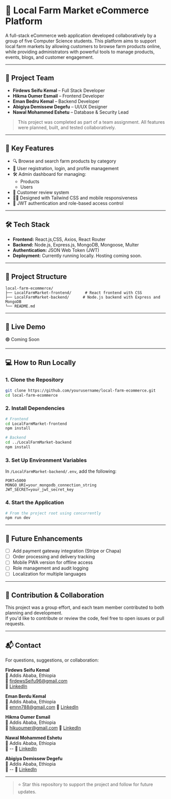 # 🛒 Local Farm Market eCommerce Platform

A full-stack eCommerce web application developed collaboratively by a group of five Computer Science students. This platform aims to support local farm markets by allowing customers to browse farm products online, while providing administrators with powerful tools to manage products, events, blogs, and customer engagement.

---

## 👥 Project Team

- **Firdews Seifu Kemal** – Full Stack Developer
- **Hikma Oumer Esmail** – Frontend Developer  
- **Eman Bedru Kemal** – Backend Developer  
- **Abigiya Demissew Degefu** – UI/UX Designer  
- **Nawal Mohammed Eshetu** – Database & Security Lead  

> This project was completed as part of a team assignment. All features were planned, built, and tested collaboratively.

---

## 🌟 Key Features

- 🔍 Browse and search farm products by category
- 🧾 User registration, login, and profile management
- 🛠️ Admin dashboard for managing:
  - Products
  - Users
- 💬 Customer review system
- 🧑‍🌾 Designed with Tailwind CSS and mobile responsiveness
- 🔐 JWT authentication and role-based access control

---

## 🛠️ Tech Stack

- **Frontend:** React.js,CSS, Axios, React Router
- **Backend:** Node.js, Express.js, MongoDB, Mongoose, Multer
- **Authentication:** JSON Web Token (JWT)
- **Deployment:** Currently running locally. Hosting coming soon.

---

## 📁 Project Structure

```
local-farm-ecommerce/
├── LocalFarmMarket-frontend/      # React frontend with CSS
├── LocalFarmMarket-backend/      # Node.js backend with Express and MongoDB
└── README.md
```

---

## 🚀 Live Demo

🟢 Coming Soon  

---

## 💻 How to Run Locally

### 1. Clone the Repository

```bash
git clone https://github.com/yourusername/local-farm-ecommerce.git
cd local-farm-ecommerce
```

### 2. Install Dependencies

```bash
# Frontend
cd LocalFarmMarket-frontend
npm install

# Backend
cd ../LocalFarmMarket-backend
npm install
```

### 3. Set Up Environment Variables

In `/LocalFarmMarket-backend/.env`, add the following:

```env
PORT=5000
MONGO_URI=your_mongodb_connection_string
JWT_SECRET=your_jwt_secret_key
```

### 4. Start the Application

```bash
# From the project root using concurrently
npm run dev
```

---

## 🚧 Future Enhancements

- [ ] Add payment gateway integration (Stripe or Chapa)
- [ ] Order processing and delivery tracking
- [ ] Mobile PWA version for offline access
- [ ] Role management and audit logging
- [ ] Localization for multiple languages

---

## 🤝 Contribution & Collaboration

This project was a group effort, and each team member contributed to both planning and development.  
If you'd like to contribute or review the code, feel free to open issues or pull requests.

---

## 📬 Contact

For questions, suggestions, or collaboration:

**Firdews Seifu Kemal**  
📍 Addis Ababa, Ethiopia  
📩 firdewsSeifu96@gmail.com  
🔗 [LinkedIn](https://www.linkedin.com/in/firdews-seifu-45694b301/)

**Eman Berdu Kemal**  
📍 Addis Ababa, Ethiopia  
📩 emnn788@gmail.com
🔗 [LinkedIn](https://www.linkedin.com/in/eman-bedru-83596a304)

**Hikma Oumer Esmail**  
📍 Addis Ababa, Ethiopia  
📩 hikuoumer@gmail.com 
🔗 [LinkedIn](https://www.linkedin.com/in/hikma-oumer-749722262?utm_source=share&utm_campaign=share_via&utm_content=profile&utm_medium=ios_app)

**Nawal Mohammed Eshetu**  
📍 Addis Ababa, Ethiopia  
📩 -- 
🔗 [LinkedIn](--)

**Abigiya Demissew Degefu**  
📍 Addis Ababa, Ethiopia  
📩 -- 
🔗 [LinkedIn](--)

---

> ⭐ Star this repository to support the project and follow for future updates.
